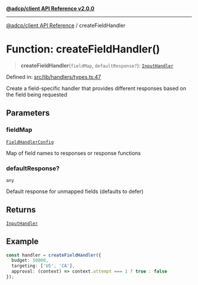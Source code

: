 [**@adcp/client API Reference v2.0.0**](../README.md)

***

[@adcp/client API Reference](../README.md) / createFieldHandler

# Function: createFieldHandler()

> **createFieldHandler**(`fieldMap`, `defaultResponse?`): [`InputHandler`](../type-aliases/InputHandler.md)

Defined in: [src/lib/handlers/types.ts:47](https://github.com/adcontextprotocol/adcp-client/blob/9ed0be764adbd110916d257101c95a577b3f15c8/src/lib/handlers/types.ts#L47)

Create a field-specific handler that provides different responses based on the field being requested

## Parameters

### fieldMap

[`FieldHandlerConfig`](../interfaces/FieldHandlerConfig.md)

Map of field names to responses or response functions

### defaultResponse?

`any`

Default response for unmapped fields (defaults to defer)

## Returns

[`InputHandler`](../type-aliases/InputHandler.md)

## Example

```typescript
const handler = createFieldHandler({
  budget: 50000,
  targeting: ['US', 'CA'],
  approval: (context) => context.attempt === 1 ? true : false
});
```
